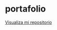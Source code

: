 # portafolio


<a href="https://github.com/Mariannapodbrscek/7daysofcode_day_2">Visualiza mi repositorio</a>
